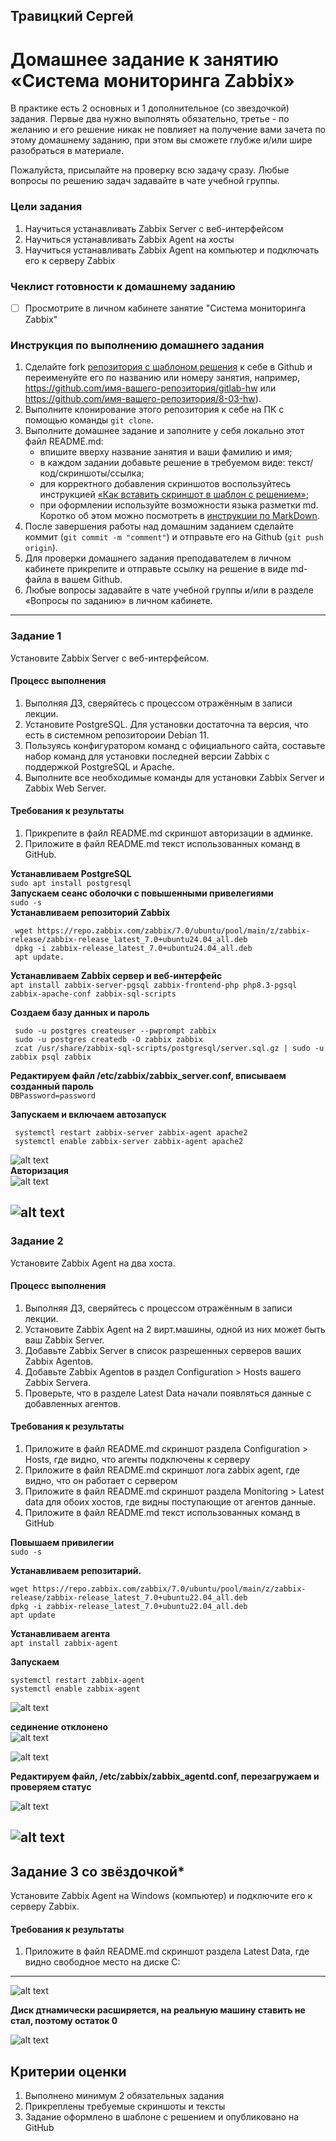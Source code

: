 ## Травицкий Сергей
# Домашнее задание к занятию «Система мониторинга Zabbix»

В практике есть 2 основных и 1 дополнительное (со звездочкой) задания. Первые два нужно выполнять обязательно, третье - по желанию и его решение никак не повлияет на получение вами зачета по этому домашнему заданию, при этом вы сможете глубже и/или шире разобраться в материале. 

Пожалуйста, присылайте на проверку всю задачу сразу. Любые вопросы по решению задач задавайте в чате учебной группы.

### Цели задания
1. Научиться устанавливать Zabbix Server c веб-интерфейсом
2. Научиться устанавливать Zabbix Agent на хосты
3. Научиться устанавливать Zabbix Agent на компьютер и подключать его к серверу Zabbix 

### Чеклист готовности к домашнему заданию
- [ ] Просмотрите в личном кабинете занятие "Система мониторинга Zabbix" 

### Инструкция по выполнению домашнего задания

1. Сделайте fork [репозитория c шаблоном решения](https://github.com/netology-code/sys-pattern-homework) к себе в Github и переименуйте его по названию или номеру занятия, например, https://github.com/имя-вашего-репозитория/gitlab-hw или https://github.com/имя-вашего-репозитория/8-03-hw).
2. Выполните клонирование этого репозитория к себе на ПК с помощью команды `git clone`.
3. Выполните домашнее задание и заполните у себя локально этот файл README.md:
   - впишите вверху название занятия и ваши фамилию и имя;
   - в каждом задании добавьте решение в требуемом виде: текст/код/скриншоты/ссылка;
   - для корректного добавления скриншотов воспользуйтесь инструкцией [«Как вставить скриншот в шаблон с решением»](https://github.com/netology-code/sys-pattern-homework/blob/main/screen-instruction.md);
   - при оформлении используйте возможности языка разметки md. Коротко об этом можно посмотреть в [инструкции по MarkDown](https://github.com/netology-code/sys-pattern-homework/blob/main/md-instruction.md).
4. После завершения работы над домашним заданием сделайте коммит (`git commit -m "comment"`) и отправьте его на Github (`git push origin`).
5. Для проверки домашнего задания преподавателем в личном кабинете прикрепите и отправьте ссылку на решение в виде md-файла в вашем Github.
6. Любые вопросы задавайте в чате учебной группы и/или в разделе «Вопросы по заданию» в личном кабинете.

---

### Задание 1 

Установите Zabbix Server с веб-интерфейсом.

#### Процесс выполнения
1. Выполняя ДЗ, сверяйтесь с процессом отражённым в записи лекции.
2. Установите PostgreSQL. Для установки достаточна та версия, что есть в системном репозитороии Debian 11.
3. Пользуясь конфигуратором команд с официального сайта, составьте набор команд для установки последней версии Zabbix с поддержкой PostgreSQL и Apache.
4. Выполните все необходимые команды для установки Zabbix Server и Zabbix Web Server.

#### Требования к результаты 
1. Прикрепите в файл README.md скриншот авторизации в админке.
2. Приложите в файл README.md текст использованных команд в GitHub.

**Устанавливаем PostgreSQL**  
`sudo apt install postgresql`  
**Запускаем сеанс оболочки с повышенными привелегиями**  
`sudo -s`  
**Устанавливаем репозиторий Zabbix**  
```
 wget https://repo.zabbix.com/zabbix/7.0/ubuntu/pool/main/z/zabbix-release/zabbix-release_latest_7.0+ubuntu24.04_all.deb
 dpkg -i zabbix-release_latest_7.0+ubuntu24.04_all.deb
 apt update.
```
**Устанавливаем Zabbix сервер и веб-интерфейс**  
`apt install zabbix-server-pgsql zabbix-frontend-php php8.3-pgsql zabbix-apache-conf zabbix-sql-scripts`  

**Cоздаем базу данных и пароль**  
```
 sudo -u postgres createuser --pwprompt zabbix
 sudo -u postgres createdb -O zabbix zabbix
 zcat /usr/share/zabbix-sql-scripts/postgresql/server.sql.gz | sudo -u zabbix psql zabbix
```
**Редактируем файл /etc/zabbix/zabbix_server.conf, вписываем созданный пароль**  
`DBPassword=password`  

**Запускаем и включаем автозапуск**  
```
 systemctl restart zabbix-server zabbix-agent apache2
 systemctl enable zabbix-server zabbix-agent apache2
```

![alt text](https://github.com/travickiy67/zabbix1/blob/main/img/img1.1.png)  
**Авторизация**  
![alt text](https://github.com/travickiy67/zabbix1/blob/main/img/img1.2.png)  

![alt text](https://github.com/travickiy67/zabbix1/blob/main/img/img1.3.png)  
---

### Задание 2 

Установите Zabbix Agent на два хоста.

#### Процесс выполнения
1. Выполняя ДЗ, сверяйтесь с процессом отражённым в записи лекции.
2. Установите Zabbix Agent на 2 вирт.машины, одной из них может быть ваш Zabbix Server.
3. Добавьте Zabbix Server в список разрешенных серверов ваших Zabbix Agentов.
4. Добавьте Zabbix Agentов в раздел Configuration > Hosts вашего Zabbix Servera.
5. Проверьте, что в разделе Latest Data начали появляться данные с добавленных агентов.

#### Требования к результаты 
1. Приложите в файл README.md скриншот раздела Configuration > Hosts, где видно, что агенты подключены к серверу
2. Приложите в файл README.md скриншот лога zabbix agent, где видно, что он работает с сервером
3. Приложите в файл README.md скриншот раздела Monitoring > Latest data для обоих хостов, где видны поступающие от агентов данные.
4. Приложите в файл README.md текст использованных команд в GitHub

**Повышаем привилегии**  
`sudo -s`  

**Устанавливаем репозитарий.**  
```
wget https://repo.zabbix.com/zabbix/7.0/ubuntu/pool/main/z/zabbix-release/zabbix-release_latest_7.0+ubuntu22.04_all.deb
dpkg -i zabbix-release_latest_7.0+ubuntu22.04_all.deb
apt update
```
**Устанавливаем агента**  
`apt install zabbix-agent`  

**Запускаем**  
```
systemctl restart zabbix-agent
systemctl enable zabbix-agent
```
![alt text](https://github.com/travickiy67/zabbix1/blob/main/img/img2.1.png)

**сединение отклонено**  
![alt text](https://github.com/travickiy67/zabbix1/blob/main/img/img2.8.png)

![alt text](https://github.com/travickiy67/zabbix1/blob/main/img/img2.6.png)

**Редактируем файл, /etc/zabbix/zabbix_agentd.conf, перезагружаем и проверяем статус**  

![alt text](https://github.com/travickiy67/zabbix1/blob/main/img/img2.3.png)

![alt text](https://github.com/travickiy67/zabbix1/blob/main/img/img2.4.png)
---
## Задание 3 со звёздочкой*
Установите Zabbix Agent на Windows (компьютер) и подключите его к серверу Zabbix.

#### Требования к результаты 
1. Приложите в файл README.md скриншот раздела Latest Data, где видно свободное место на диске C:
--- 
![alt text](https://github.com/travickiy67/zabbix1/blob/main/img/img3.1.png)

**Диск дтнамически расширяется, на реальную машину ставить не стал, поэтому остаток 0**

![alt text](https://github.com/travickiy67/zabbix1/blob/main/img/img3.2.png)
## Критерии оценки

1. Выполнено минимум 2 обязательных задания
2. Прикреплены требуемые скриншоты и тексты 
3. Задание оформлено в шаблоне с решением и опубликовано на GitHub



